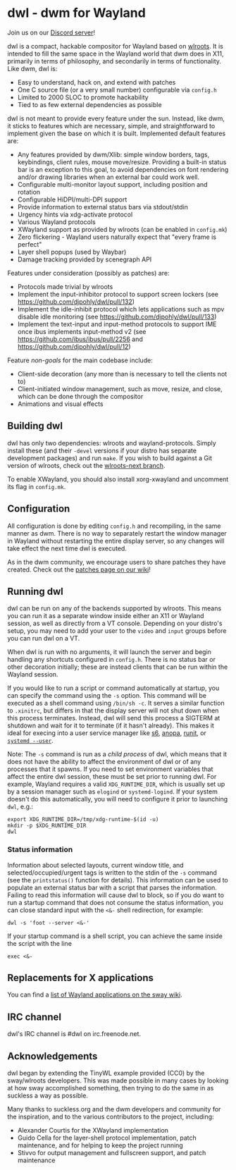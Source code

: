 # dwl - dwm for Wayland

Join us on our [Discord server](https://discord.gg/jJxZnrGPWN)!

dwl is a compact, hackable compositor for Wayland based on [wlroots](https://gitlab.freedesktop.org/wlroots/wlroots/). It is intended to fill the same space in the Wayland world that dwm does in X11, primarily in terms of philosophy, and secondarily in terms of functionality. Like dwm, dwl is:

- Easy to understand, hack on, and extend with patches
- One C source file (or a very small number) configurable via `config.h`
- Limited to 2000 SLOC to promote hackability
- Tied to as few external dependencies as possible

dwl is not meant to provide every feature under the sun. Instead, like dwm, it sticks to features which are necessary, simple, and straightforward to implement given the base on which it is built. Implemented default features are:

- Any features provided by dwm/Xlib: simple window borders, tags, keybindings, client rules, mouse move/resize. Providing a built-in status bar is an exception to this goal, to avoid dependencies on font rendering and/or drawing libraries when an external bar could work well.
- Configurable multi-monitor layout support, including position and rotation
- Configurable HiDPI/multi-DPI support
- Provide information to external status bars via stdout/stdin
- Urgency hints via xdg-activate protocol
- Various Wayland protocols
- XWayland support as provided by wlroots (can be enabled in `config.mk`)
- Zero flickering - Wayland users naturally expect that "every frame is perfect"
- Layer shell popups (used by Waybar)
- Damage tracking provided by scenegraph API

Features under consideration (possibly as patches) are:

- Protocols made trivial by wlroots
- Implement the input-inhibitor protocol to support screen lockers (see https://github.com/djpohly/dwl/pull/132)
- Implement the idle-inhibit protocol which lets applications such as mpv disable idle monitoring (see https://github.com/djpohly/dwl/pull/133)
- Implement the text-input and input-method protocols to support IME once ibus implements input-method v2 (see https://github.com/ibus/ibus/pull/2256 and https://github.com/djpohly/dwl/pull/12)

Feature *non-goals* for the main codebase include:

- Client-side decoration (any more than is necessary to tell the clients not to)
- Client-initiated window management, such as move, resize, and close, which can be done through the compositor
- Animations and visual effects

## Building dwl

dwl has only two dependencies: wlroots and wayland-protocols. Simply install these (and their `-devel` versions if your distro has separate development packages) and run `make`.  If you wish to build against a Git version of wlroots, check out the [wlroots-next branch](https://github.com/djpohly/dwl/tree/wlroots-next).

To enable XWayland, you should also install xorg-xwayland and uncomment its flag in `config.mk`.

## Configuration

All configuration is done by editing `config.h` and recompiling, in the same manner as dwm. There is no way to separately restart the window manager in Wayland without restarting the entire display server, so any changes will take effect the next time dwl is executed.

As in the dwm community, we encourage users to share patches they have created.  Check out the [patches page on our wiki](https://github.com/djpohly/dwl/wiki/Patches)!

## Running dwl

dwl can be run on any of the backends supported by wlroots. This means you can run it as a separate window inside either an X11 or Wayland session, as well as directly from a VT console. Depending on your distro's setup, you may need to add your user to the `video` and `input` groups before you can run dwl on a VT.

When dwl is run with no arguments, it will launch the server and begin handling any shortcuts configured in `config.h`. There is no status bar or other decoration initially; these are instead clients that can be run within the Wayland session.

If you would like to run a script or command automatically at startup, you can specify the command using the `-s` option. This command will be executed as a shell command using `/bin/sh -c`.  It serves a similar function to `.xinitrc`, but differs in that the display server will not shut down when this process terminates. Instead, dwl will send this process a SIGTERM at shutdown and wait for it to terminate (if it hasn't already). This makes it ideal for execing into a user service manager like [s6](https://skarnet.org/software/s6/), [anopa](https://jjacky.com/anopa/), [runit](http://smarden.org/runit/faq.html#userservices), or [`systemd --user`](https://wiki.archlinux.org/title/Systemd/User).

Note: The `-s` command is run as a *child process* of dwl, which means that it does not have the ability to affect the environment of dwl or of any processes that it spawns. If you need to set environment variables that affect the entire dwl session, these must be set prior to running dwl.  For example, Wayland requires a valid `XDG_RUNTIME_DIR`, which is usually set up by a session manager such as `elogind` or `systemd-logind`.  If your system doesn't do this automatically, you will need to configure it prior to launching `dwl`, e.g.:

    export XDG_RUNTIME_DIR=/tmp/xdg-runtime-$(id -u)
    mkdir -p $XDG_RUNTIME_DIR
    dwl

### Status information

Information about selected layouts, current window title, and selected/occupied/urgent tags is written to the stdin of the `-s` command (see the `printstatus()` function for details).  This information can be used to populate an external status bar with a script that parses the information.  Failing to read this information will cause dwl to block, so if you do want to run a startup command that does not consume the status information, you can close standard input with the `<&-` shell redirection, for example:

    dwl -s 'foot --server <&-'

If your startup command is a shell script, you can achieve the same inside the script with the line

    exec <&-

## Replacements for X applications

You can find a [list of Wayland applications on the sway wiki](https://github.com/swaywm/sway/wiki/i3-Migration-Guide).

## IRC channel

dwl's IRC channel is #dwl on irc.freenode.net.

## Acknowledgements

dwl began by extending the TinyWL example provided (CC0) by the sway/wlroots developers. This was made possible in many cases by looking at how sway accomplished something, then trying to do the same in as suckless a way as possible.

Many thanks to suckless.org and the dwm developers and community for the inspiration, and to the various contributors to the project, including:

- Alexander Courtis for the XWayland implementation
- Guido Cella for the layer-shell protocol implementation, patch maintenance, and for helping to keep the project running
- Stivvo for output management and fullscreen support, and patch maintenance
